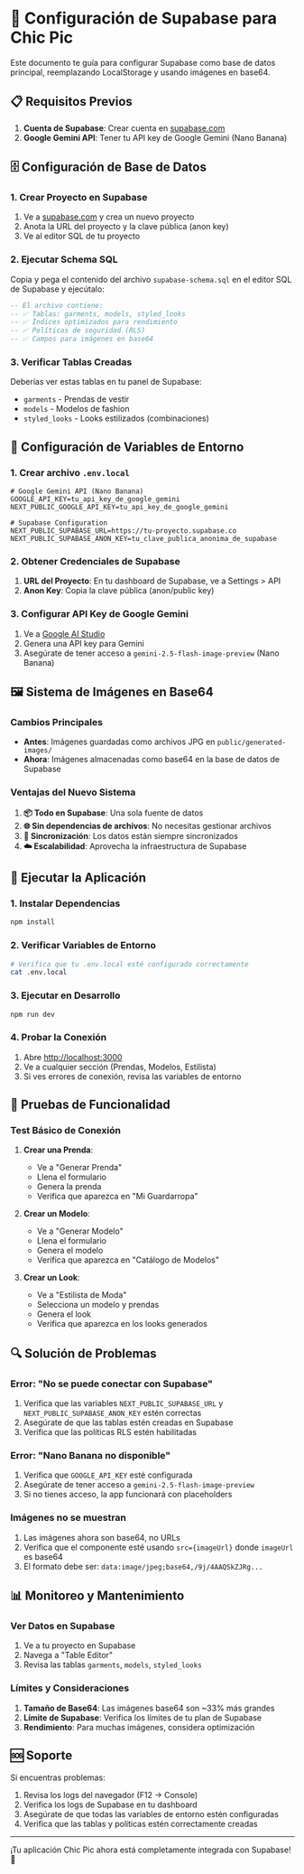 # 🚀 Configuración de Supabase para Chic Pic

Este documento te guía para configurar Supabase como base de datos principal, reemplazando LocalStorage y usando imágenes en base64.

## 📋 Requisitos Previos

1. **Cuenta de Supabase**: Crear cuenta en [supabase.com](https://supabase.com)
2. **Google Gemini API**: Tener tu API key de Google Gemini (Nano Banana)

## 🗄️ Configuración de Base de Datos

### 1. Crear Proyecto en Supabase

1. Ve a [supabase.com](https://supabase.com) y crea un nuevo proyecto
2. Anota la URL del proyecto y la clave pública (anon key)
3. Ve al editor SQL de tu proyecto

### 2. Ejecutar Schema SQL

Copia y pega el contenido del archivo `supabase-schema.sql` en el editor SQL de Supabase y ejecútalo:

```sql
-- El archivo contiene:
-- ✅ Tablas: garments, models, styled_looks
-- ✅ Índices optimizados para rendimiento
-- ✅ Políticas de seguridad (RLS)
-- ✅ Campos para imágenes en base64
```

### 3. Verificar Tablas Creadas

Deberías ver estas tablas en tu panel de Supabase:
- `garments` - Prendas de vestir
- `models` - Modelos de fashion
- `styled_looks` - Looks estilizados (combinaciones)

## 🔧 Configuración de Variables de Entorno

### 1. Crear archivo `.env.local`

```env
# Google Gemini API (Nano Banana)
GOOGLE_API_KEY=tu_api_key_de_google_gemini
NEXT_PUBLIC_GOOGLE_API_KEY=tu_api_key_de_google_gemini

# Supabase Configuration
NEXT_PUBLIC_SUPABASE_URL=https://tu-proyecto.supabase.co
NEXT_PUBLIC_SUPABASE_ANON_KEY=tu_clave_publica_anonima_de_supabase
```

### 2. Obtener Credenciales de Supabase

1. **URL del Proyecto**: En tu dashboard de Supabase, ve a Settings > API
2. **Anon Key**: Copia la clave pública (anon/public key)

### 3. Configurar API Key de Google Gemini

1. Ve a [Google AI Studio](https://aistudio.google.com/)
2. Genera una API key para Gemini
3. Asegúrate de tener acceso a `gemini-2.5-flash-image-preview` (Nano Banana)

## 🖼️ Sistema de Imágenes en Base64

### Cambios Principales

- **Antes**: Imágenes guardadas como archivos JPG en `public/generated-images/`
- **Ahora**: Imágenes almacenadas como base64 en la base de datos de Supabase

### Ventajas del Nuevo Sistema

1. **📦 Todo en Supabase**: Una sola fuente de datos
2. **🌐 Sin dependencias de archivos**: No necesitas gestionar archivos
3. **🔄 Sincronización**: Los datos están siempre sincronizados
4. **☁️ Escalabilidad**: Aprovecha la infraestructura de Supabase

## 🚀 Ejecutar la Aplicación

### 1. Instalar Dependencias

```bash
npm install
```

### 2. Verificar Variables de Entorno

```bash
# Verifica que tu .env.local esté configurado correctamente
cat .env.local
```

### 3. Ejecutar en Desarrollo

```bash
npm run dev
```

### 4. Probar la Conexión

1. Abre [http://localhost:3000](http://localhost:3000)
2. Ve a cualquier sección (Prendas, Modelos, Estilista)
3. Si ves errores de conexión, revisa las variables de entorno

## 🧪 Pruebas de Funcionalidad

### Test Básico de Conexión

1. **Crear una Prenda**:
   - Ve a "Generar Prenda"
   - Llena el formulario
   - Genera la prenda
   - Verifica que aparezca en "Mi Guardarropa"

2. **Crear un Modelo**:
   - Ve a "Generar Modelo"
   - Llena el formulario
   - Genera el modelo
   - Verifica que aparezca en "Catálogo de Modelos"

3. **Crear un Look**:
   - Ve a "Estilista de Moda"
   - Selecciona un modelo y prendas
   - Genera el look
   - Verifica que aparezca en los looks generados

## 🔍 Solución de Problemas

### Error: "No se puede conectar con Supabase"

1. Verifica que las variables `NEXT_PUBLIC_SUPABASE_URL` y `NEXT_PUBLIC_SUPABASE_ANON_KEY` estén correctas
2. Asegúrate de que las tablas estén creadas en Supabase
3. Verifica que las políticas RLS estén habilitadas

### Error: "Nano Banana no disponible"

1. Verifica que `GOOGLE_API_KEY` esté configurada
2. Asegúrate de tener acceso a `gemini-2.5-flash-image-preview`
3. Si no tienes acceso, la app funcionará con placeholders

### Imágenes no se muestran

1. Las imágenes ahora son base64, no URLs
2. Verifica que el componente esté usando `src={imageUrl}` donde `imageUrl` es base64
3. El formato debe ser: `data:image/jpeg;base64,/9j/4AAQSkZJRg...`

## 📊 Monitoreo y Mantenimiento

### Ver Datos en Supabase

1. Ve a tu proyecto en Supabase
2. Navega a "Table Editor"
3. Revisa las tablas `garments`, `models`, `styled_looks`

### Límites y Consideraciones

1. **Tamaño de Base64**: Las imágenes base64 son ~33% más grandes
2. **Límite de Supabase**: Verifica los límites de tu plan de Supabase
3. **Rendimiento**: Para muchas imágenes, considera optimización

## 🆘 Soporte

Si encuentras problemas:

1. Revisa los logs del navegador (F12 → Console)
2. Verifica los logs de Supabase en tu dashboard
3. Asegúrate de que todas las variables de entorno estén configuradas
4. Verifica que las tablas y políticas estén correctamente creadas

---

¡Tu aplicación Chic Pic ahora está completamente integrada con Supabase! 🎉
